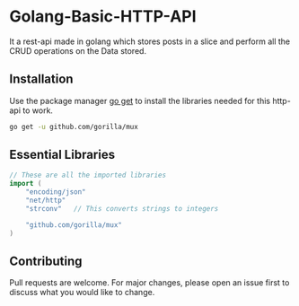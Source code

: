 
# Golang-Basic-HTTP-API

It a rest-api made in golang which stores posts in a slice and perform all the CRUD operations on the Data stored.

## Installation

Use the package manager [go get](https://golang.org/cmd/go/) to install the libraries needed for this http-api to work.

```bash
go get -u github.com/gorilla/mux
```

## Essential Libraries

```go
// These are all the imported libraries
import (
	"encoding/json"
	"net/http"
	"strconv"   // This converts strings to integers

	"github.com/gorilla/mux"
)
```

## Contributing
Pull requests are welcome. For major changes, please open an issue first to discuss what you would like to change.
